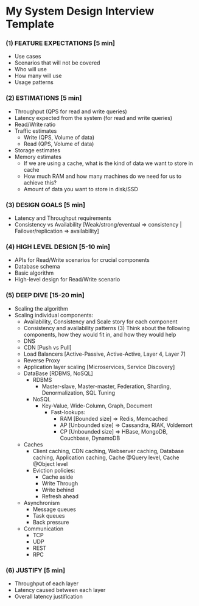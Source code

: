 # My System Design Interview Template

### (1) FEATURE EXPECTATIONS [5 min]
   - Use cases
   - Scenarios that will not be covered
   - Who will use
   - How many will use
   - Usage patterns
### (2) ESTIMATIONS [5 min]
   - Throughput (QPS for read and write queries)
   - Latency expected from the system (for read and write queries)
   - Read/Write ratio
   - Traffic estimates
        - Write (QPS, Volume of data)
        - Read  (QPS, Volume of data)
   - Storage estimates
   - Memory estimates
        - If we are using a cache, what is the kind of data we want to store in cache
        - How much RAM and how many machines do we need for us to achieve this?
        - Amount of data you want to store in disk/SSD
### (3) DESIGN GOALS [5 min]
  - Latency and Throughput requirements
  - Consistency vs Availability  [Weak/strong/eventual => consistency | Failover/replication => availability]
### (4) HIGH LEVEL DESIGN [5-10 min]
  - APIs for Read/Write scenarios for crucial components
  - Database schema
  - Basic algorithm
  - High-level design for Read/Write scenario
### (5) DEEP DIVE [15-20 min]
  - Scaling the algorithm
  - Scaling individual components: 
    - Availability, Consistency and Scale story for each component
    - Consistency and availability patterns
  (3) Think about the following components, how they would fit in, and how they would help
    - DNS
    - CDN [Push vs Pull]
    - Load Balancers [Active-Passive, Active-Active, Layer 4, Layer 7]
    - Reverse Proxy
    - Application layer scaling [Microservices, Service Discovery]
    - DataBase [RDBMS, NoSQL]
      - RDBMS 
         - Master-slave, Master-master, Federation, Sharding, Denormalization, SQL Tuning
      - NoSQL
          - Key-Value, Wide-Column, Graph, Document
             - Fast-lookups:
                - RAM [Bounded size] => Redis, Memcached
                - AP [Unbounded size] => Cassandra, RIAK, Voldemort
                - CP [Unbounded size] => HBase, MongoDB, Couchbase, DynamoDB
    - Caches
        - Client caching, CDN caching, Webserver caching, Database caching, Application caching, Cache @Query level, Cache @Object level
        - Eviction policies:
            - Cache aside
            - Write Through
            - Write behind
            - Refresh ahead
    - Asynchronism
         - Message queues
         - Task queues
         - Back pressure
    - Communication
         - TCP
         - UDP
         - REST
         - RPC
### (6) JUSTIFY [5 min]
- Throughput of each layer
- Latency caused between each layer
- Overall latency justification
